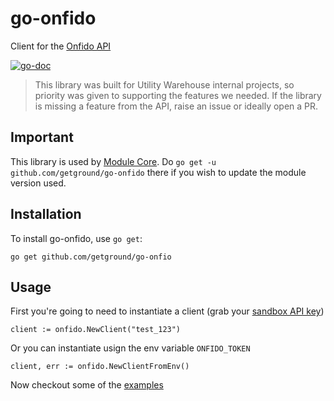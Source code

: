 # go-onfido

<!-- [![CircleCI](https://circleci.com/gh/getground/go-onfido.svg?style=svg)](https://circleci.com/gh/getground/go-onfido) [![Go Report Card](https://goreportcard.com/badge/github.com/getground/go-onfido)](https://goreportcard.com/report/github.com/getground/go-onfido) -->

Client for the [Onfido API](https://documentation.onfido.com/)

[![go-doc](https://godoc.org/github.com/getground/go-onfido?status.svg)](https://godoc.org/github.com/getground/go-onfido)

> This library was built for Utility Warehouse internal projects, so priority was given to supporting the
features we needed. If the library is missing a feature from the API, raise an issue or ideally open a PR.

## Important

This library is used by [Module Core](https://github.com/getground/module-core). Do `go get -u github.com/getground/go-onfido` there if you wish to update the module version used.

## Installation

To install go-onfido, use `go get`:

```
go get github.com/getground/go-onfio
```

## Usage

First you're going to need to instantiate a client (grab your [sandbox API key](https://onfido.com/dashboard/v2/#/api/tokens))

```golang
client := onfido.NewClient("test_123")
```

Or you can instantiate usign the env variable `ONFIDO_TOKEN`

```golang
client, err := onfido.NewClientFromEnv()
```

Now checkout some of the [examples](https://github.com/getground/go-onfido/tree/master/examples)
